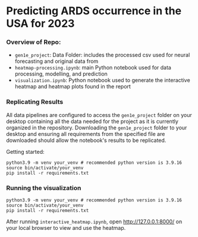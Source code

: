 # Predicting ARDS occurrence in the USA for 2023

### Overview of Repo: 
- `gen1e_project`: Data Folder: includes the processed csv used for neural forecasting and original data from 
- `heatmap-processing.ipynb`: main Python notebook used for data processing, modelling, and prediction
- `visualization.ipynb`: Python notebook used to generate the interactive heatmap and heatmap plots found in the report

### Replicating Results 

All data pipelines are configured to access the `gen1e_project` folder on your desktop containing all the data needed for the project as it is currently organized in the repository. Downloading the `gen1e_project` folder to your desktop and ensuring all requirements from the specified file are downloaded should allow the notebook's results to be replicated. 

Getting started: 

```
python3.9 -m venv your_venv # recommended python version is 3.9.16
source bin/activate/your_venv
pip install -r requirements.txt
```

### Running the visualization 

```
python3.9 -m venv your_venv # recommended python version is 3.9.16
source bin/activate/your_venv
pip install -r requirements.txt
```

After running `interactive_heatmap.ipynb`, open http://127.0.0.1:8000/ on your local browser to view and use the heatmap. 

